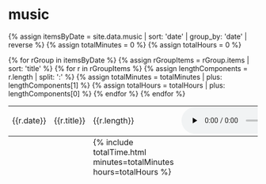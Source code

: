 # music
{% assign itemsByDate = site.data.music | sort: 'date' | group_by: 'date' | reverse %}
{% assign totalMinutes = 0 %}
{% assign totalHours = 0 %}

<table>
    <tbody>
        {% for rGroup in itemsByDate %}
            {% assign rGroupItems = rGroup.items | sort: 'title' %}
            {% for r in rGroupItems %}
                {% assign lengthComponents = r.length | split: ':' %}
                {% assign totalMinutes = totalMinutes | plus: lengthComponents[1] %}
                {% assign totalHours = totalHours | plus: lengthComponents[0] %}
                <tr>
                    <td>{{r.date}}</td>
                    <td>
                        {{r.title}}
                    </td>
                    <td>
                        {{r.length}}
                    </td>
                    <td>
                        <audio src="{{site.url}}/recordings/{{r.path}}" controls controlsList="nodownload" preload="none" />
                    </td>
                </tr>
            {% endfor %}
        {% endfor %}
    </tbody>
    <tfoot>
        <tr>
            <td colspan="2"></td>
            <td>{% include totalTime.html minutes=totalMinutes hours=totalHours %}</td>
        </tr>
    </tfoot>
</table>
